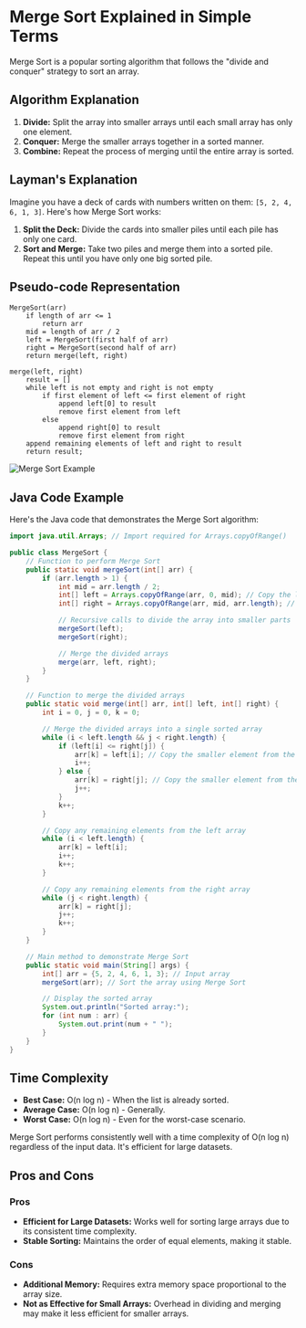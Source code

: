 # Merge Sort Explained in Simple Terms

Merge Sort is a popular sorting algorithm that follows the "divide and conquer" strategy to sort an array.

## Algorithm Explanation

1. **Divide:** Split the array into smaller arrays until each small array has only one element.
2. **Conquer:** Merge the smaller arrays together in a sorted manner.
3. **Combine:** Repeat the process of merging until the entire array is sorted.

## Layman's Explanation

Imagine you have a deck of cards with numbers written on them: `[5, 2, 4, 6, 1, 3]`. Here's how Merge Sort works:

1. **Split the Deck:** Divide the cards into smaller piles until each pile has only one card.
2. **Sort and Merge:** Take two piles and merge them into a sorted pile. Repeat this until you have only one big sorted pile.

## Pseudo-code Representation

```plaintext
MergeSort(arr)
    if length of arr <= 1
        return arr
    mid = length of arr / 2
    left = MergeSort(first half of arr)
    right = MergeSort(second half of arr)
    return merge(left, right)

merge(left, right)
    result = []
    while left is not empty and right is not empty
        if first element of left <= first element of right
            append left[0] to result
            remove first element from left
        else
            append right[0] to result
            remove first element from right
    append remaining elements of left and right to result
    return result;
```
![Merge Sort Example](https://willrosenbaum.com/assets/img/2022f-cosc-311/merge-sort.gif)

## Java Code Example
Here's the Java code that demonstrates the Merge Sort algorithm:
```Java
import java.util.Arrays; // Import required for Arrays.copyOfRange()

public class MergeSort {
    // Function to perform Merge Sort
    public static void mergeSort(int[] arr) {
        if (arr.length > 1) {
            int mid = arr.length / 2;
            int[] left = Arrays.copyOfRange(arr, 0, mid); // Copy the left subarray
            int[] right = Arrays.copyOfRange(arr, mid, arr.length); // Copy the right subarray

            // Recursive calls to divide the array into smaller parts
            mergeSort(left);
            mergeSort(right);

            // Merge the divided arrays
            merge(arr, left, right);
        }
    }

    // Function to merge the divided arrays
    public static void merge(int[] arr, int[] left, int[] right) {
        int i = 0, j = 0, k = 0;

        // Merge the divided arrays into a single sorted array
        while (i < left.length && j < right.length) {
            if (left[i] <= right[j]) {
                arr[k] = left[i]; // Copy the smaller element from the left array
                i++;
            } else {
                arr[k] = right[j]; // Copy the smaller element from the right array
                j++;
            }
            k++;
        }

        // Copy any remaining elements from the left array
        while (i < left.length) {
            arr[k] = left[i];
            i++;
            k++;
        }

        // Copy any remaining elements from the right array
        while (j < right.length) {
            arr[k] = right[j];
            j++;
            k++;
        }
    }

    // Main method to demonstrate Merge Sort
    public static void main(String[] args) {
        int[] arr = {5, 2, 4, 6, 1, 3}; // Input array
        mergeSort(arr); // Sort the array using Merge Sort

        // Display the sorted array
        System.out.println("Sorted array:");
        for (int num : arr) {
            System.out.print(num + " ");
        }
    }
}
```


## Time Complexity

- **Best Case:** O(n log n) - When the list is already sorted.
- **Average Case:** O(n log n) - Generally.
- **Worst Case:** O(n log n) - Even for the worst-case scenario.

Merge Sort performs consistently well with a time complexity of O(n log n) regardless of the input data. It's efficient for large datasets.

## Pros and Cons

### Pros

- **Efficient for Large Datasets:** Works well for sorting large arrays due to its consistent time complexity.
- **Stable Sorting:** Maintains the order of equal elements, making it stable.

### Cons

- **Additional Memory:** Requires extra memory space proportional to the array size.
- **Not as Effective for Small Arrays:** Overhead in dividing and merging may make it less efficient for smaller arrays.

